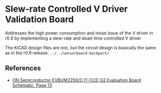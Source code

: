 # Slew-rate Controlled V Driver Validation Board

Addresses the high power consumption and noise issue of the V driver in r0.9 by implementing a slew-rate and dead-time controlled V driver

The KiCAD design files are lost, but the circuit design is basically the same as in the r0.9 release: `../../sensorboard-backport/`

## References

* [ON Semiconductor EVBUM2250/D IT-CCD G2 Evaluation Board Schematic, Page 13](https://www.onsemi.com/pub/Collateral/KAI-68PIN-HEAD-BD-A-GEVB_SCHEMATIC.PDF)